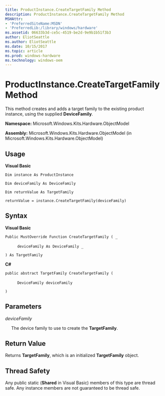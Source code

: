```yaml
---
title: ProductInstance.CreateTargetFamily Method
description: ProductInstance.CreateTargetFamily Method
MSHAttr:
- 'PreferredSiteName:MSDN'
- 'PreferredLib:/library/windows/hardware'
ms.assetid: 06633b3d-ce5c-4519-be2d-9e9b1b51f3b3
author: EliotSeattle
ms.author: EliotSeattle
ms.date: 10/15/2017
ms.topic: article
ms.prod: windows-hardware
ms.technology: windows-oem
---
```


# ProductInstance.CreateTargetFamily Method


This method creates and adds a target family to the existing product instance, using the supplied **DeviceFamily**.

**Namespace:** Microsoft.Windows.Kits.Hardware.ObjectModel

**Assembly:** Microsoft.Windows.Kits.Hardware.ObjectModel (in Microsoft.Windows.Kits.Hardware.ObjectModel)

## <span id="Usage"></span><span id="usage"></span><span id="USAGE"></span>Usage


**Visual Basic**

`Dim instance As ProductInstance`

`Dim deviceFamily As DeviceFamily`

`Dim returnValue As TargetFamily`

`returnValue = instance.CreateTargetFamily(deviceFamily)`

## <span id="Syntax"></span><span id="syntax"></span><span id="SYNTAX"></span>Syntax


**Visual Basic**

`Public MustOverride Function CreateTargetFamily ( _`

          `deviceFamily As DeviceFamily _`

`) As TargetFamily`

**C#**

`public abstract TargetFamily CreateTargetFamily (`

          `DeviceFamily deviceFamily`

`)`

## <span id="Parameters"></span><span id="parameters"></span><span id="PARAMETERS"></span>Parameters


*deviceFamily*

     The device family to use to create the **TargetFamily**.

## <span id="Return_Value"></span><span id="return_value"></span><span id="RETURN_VALUE"></span>Return Value


Returns **TargetFamily**, which is an initialized **TargetFamily** object.

## <span id="Thread_Safety"></span><span id="thread_safety"></span><span id="THREAD_SAFETY"></span>Thread Safety


Any public static (**Shared** in Visual Basic) members of this type are thread safe. Any instance members are not guaranteed to be thread safe.

 

 






